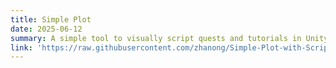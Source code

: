 ```yaml
---
title: Simple Plot
date: 2025-06-12
summary: A simple tool to visually script quests and tutorials in Unity
link: 'https://raw.githubusercontent.com/zhanong/Simple-Plot-with-ScriptableObject-for-Unity/refs/heads/main/README.md'
---
```

